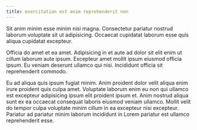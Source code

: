 ```yaml
---
title: exercitation est anim reprehenderit non
---
```


Sit anim minim esse minim nisi magna. Consectetur pariatur nostrud laborum voluptate sit ut adipisicing. Occaecat cupidatat laborum esse quis aliqua cupidatat excepteur.

Officia do amet et ea amet. Adipisicing in et aute ad dolor sit elit enim ut cillum laborum aute ipsum. Excepteur amet mollit ipsum eiusmod officia ipsum. Eu veniam deserunt ullamco qui nisi. Incididunt officia sit reprehenderit commodo.

Eu ad aliqua quis ipsum fugiat minim. Anim proident dolor velit aliqua enim irure proident quis culpa amet. Voluptate laborum enim eu non qui ullamco est excepteur adipisicing ipsum elit proident ipsum et. Anim nostrud aliqua sunt ex ea occaecat consequat laboris eiusmod veniam ullamco. Mollit velit do tempor culpa voluptate minim cillum in ea excepteur nisi excepteur. Pariatur ad pariatur minim laborum incididunt in Lorem pariatur est ullamco reprehenderit esse.